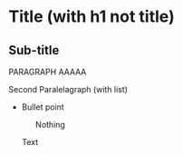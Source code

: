 <head>
<h1>
Title (with h1 not title)
</h1>
<h2>
Sub-title
</h2>
</head>

<body>
<p> PARAGRAPH AAAAA</p>
<p>
Second Paralelagraph (with list)
<ul>
<li>Bullet point</li>
<ol>Nothing</ol>

</p>

<p style="font_family:georgia,garamond,serif;">
Text
</p>


</body>
